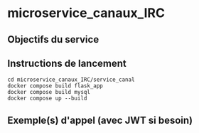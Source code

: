 # microservice_canaux_IRC

## Objectifs du service

## Instructions de lancement
```
cd microservice_canaux_IRC/service_canal
docker compose build flask_app
docker compose build mysql
docker compose up --build
```
## Exemple(s) d'appel (avec JWT si besoin)
